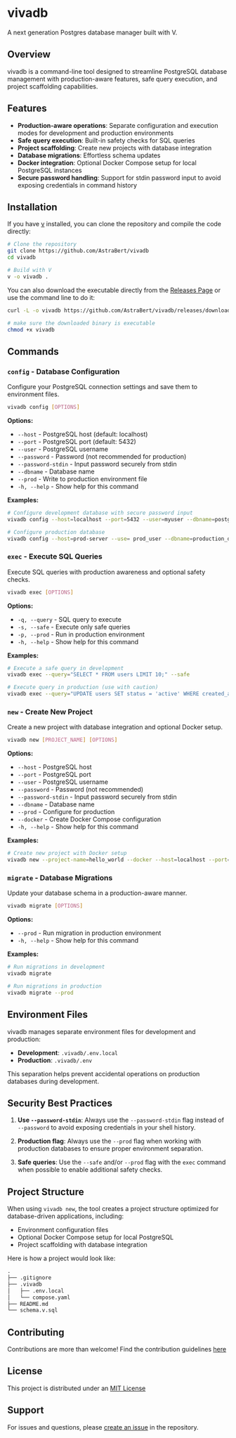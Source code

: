 # vivadb

A next generation Postgres database manager built with V.

## Overview

vivadb is a command-line tool designed to streamline PostgreSQL database management with production-aware features, safe query execution, and project scaffolding capabilities.

## Features

- **Production-aware operations**: Separate configuration and execution modes for development and production environments
- **Safe query execution**: Built-in safety checks for SQL queries
- **Project scaffolding**: Create new projects with database integration
- **Database migrations**: Effortless schema updates
- **Docker integration**: Optional Docker Compose setup for local PostgreSQL instances
- **Secure password handling**: Support for stdin password input to avoid exposing credentials in command history

## Installation

If you have [v](https://vlang.io) installed, you can clone the repository and compile the code directly:

```bash
# Clone the repository
git clone https://github.com/AstraBert/vivadb
cd vivadb

# Build with V
v -o vivadb .
```

You can also download the executable directly from the [Releases Page](https://github.com/AstraBert/vivadb/releases) or use the command line to do it:

```bash
curl -L -o vivadb https://github.com/AstraBert/vivadb/releases/download/<version>/vivadb-<os> ## e.g. https://github.com/AstraBert/vivadb/releases/download/0.1.1/vivadb-linux

# make sure the downloaded binary is executable
chmod +x vivadb
```

## Commands

### `config` - Database Configuration

Configure your PostgreSQL connection settings and save them to environment files.

```bash
vivadb config [OPTIONS]
```

**Options:**

- `--host` - PostgreSQL host (default: localhost)
- `--port` - PostgreSQL port (default: 5432)
- `--user` - PostgreSQL username
- `--password` - Password (not recommended for production)
- `--password-stdin` - Input password securely from stdin
- `--dbname` - Database name
- `--prod` - Write to production environment file
- `-h, --help` - Show help for this command

**Examples:**

```bash
# Configure development database with secure password input
vivadb config --host=localhost --port=5432 --user=myuser --dbname=postgres --password-stdin

# Configure production database
vivadb config --host=prod-server --use= prod_user --dbname=production_db --prod --password-stdin
```

### `exec` - Execute SQL Queries

Execute SQL queries with production awareness and optional safety checks.

```bash
vivadb exec [OPTIONS]
```

**Options:**

- `-q, --query` - SQL query to execute
- `-s, --safe` - Execute only safe queries
- `-p, --prod` - Run in production environment
- `-h, --help` - Show help for this command

**Examples:**

```bash
# Execute a safe query in development
vivadb exec --query="SELECT * FROM users LIMIT 10;" --safe

# Execute query in production (use with caution)
vivadb exec --query="UPDATE users SET status = 'active' WHERE created_at > '2024-01-01';" --prod
```

### `new` - Create New Project

Create a new project with database integration and optional Docker setup.

```bash
vivadb new [PROJECT_NAME] [OPTIONS]
```

**Options:**

- `--host` - PostgreSQL host
- `--port` - PostgreSQL port
- `--user` - PostgreSQL username
- `--password` - Password (not recommended)
- `--password-stdin` - Input password securely from stdin
- `--dbname` - Database name
- `--prod` - Configure for production
- `--docker` - Create Docker Compose configuration
- `-h, --help` - Show help for this command

**Examples:**

```bash
# Create new project with Docker setup
vivadb new --project-name=hello_world --docker --host=localhost --port=5432 --user=myuser --dbname=postgres --password-stdin
```

### `migrate` - Database Migrations

Update your database schema in a production-aware manner.

```bash
vivadb migrate [OPTIONS]
```

**Options:**

- `--prod` - Run migration in production environment
- `-h, --help` - Show help for this command

**Examples:**

```bash
# Run migrations in development
vivadb migrate

# Run migrations in production
vivadb migrate --prod
```

## Environment Files

vivadb manages separate environment files for development and production:

- **Development**: `.vivadb/.env.local`
- **Production**: `.vivadb/.env`

This separation helps prevent accidental operations on production databases during development.

## Security Best Practices

1. **Use `--password-stdin`**: Always use the `--password-stdin` flag instead of `--password` to avoid exposing credentials in your shell history.

2. **Production flag**: Always use the `--prod` flag when working with production databases to ensure proper environment separation.

3. **Safe queries**: Use the `--safe` and/or `--prod` flag with the `exec` command when possible to enable additional safety checks.

## Project Structure

When using `vivadb new`, the tool creates a project structure optimized for database-driven applications, including:

- Environment configuration files
- Optional Docker Compose setup for local PostgreSQL
- Project scaffolding with database integration

Here is how a project would look like:

```txt
.
├── .gitignore
├── .vivadb
│   ├── .env.local
│   └── compose.yaml
├── README.md
└── schema.v.sql
```

## Contributing

Contributions are more than welcome! Find the contribution guidelines [here](./CONTRIBUTING.md)

## License

This project is distributed under an [MIT License](./LICENSE)

## Support

For issues and questions, please [create an issue](https://github.com/AstraBert/vivadb/issues) in the repository.
